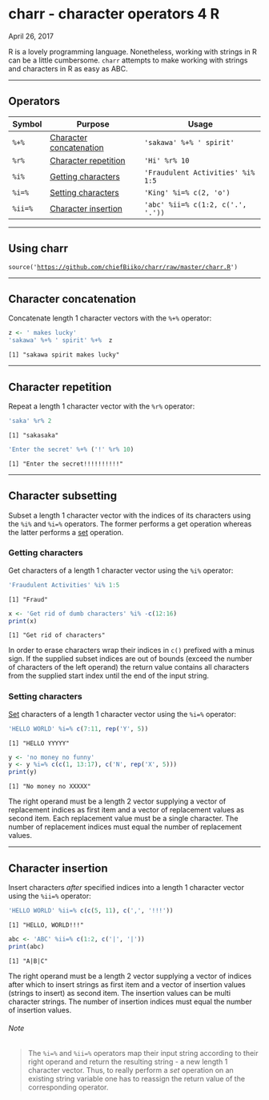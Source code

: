 charr - character operators 4 R
================
April 26, 2017

R is a lovely programming language. Nonetheless, working with strings in R can be a little cumbersome. <code>charr</code> attempts to make working with strings and characters in R as easy as ABC.

------------------------------------------------------------------------

Operators
---------

| Symbol             | Purpose                                             | Usage                                        |
|--------------------|-----------------------------------------------------|----------------------------------------------|
| <code>%+%</code>   | [Character concatenation](#character-concatenation) | <code>'sakawa' %+% ' spirit'</code>          |
| <code>%r%</code>   | [Character repetition](#character-repetition)       | <code>'Hi' %r% 10</code>                     |
| <code>%i%</code>   | [Getting characters](#getting-characters)           | <code>'Fraudulent Activities' %i% 1:5</code> |
| <code>%i=%</code>  | [Setting characters](#setting-characters)           | <code>'King' %i=% c(2, 'o')</code>           |
| <code>%ii=%</code> | [Character insertion](#character-insertion)         | <code>'abc' %ii=% c(1:2, c('.', '.'))</code> |

------------------------------------------------------------------------

Using charr
-----------

<code>source('<https://github.com/chiefBiiko/charr/raw/master/charr.R>')</code>

------------------------------------------------------------------------

Character concatenation
-----------------------

Concatenate length 1 character vectors with the <code>%+%</code> operator:

``` r
z <- ' makes lucky'
'sakawa' %+% ' spirit' %+%  z
```

    [1] "sakawa spirit makes lucky"

------------------------------------------------------------------------

Character repetition
--------------------

Repeat a length 1 character vector with the <code>%r%</code> operator:

``` r
'saka' %r% 2
```

    [1] "sakasaka"

``` r
'Enter the secret' %+% ('!' %r% 10)
```

    [1] "Enter the secret!!!!!!!!!!"

------------------------------------------------------------------------

Character subsetting
--------------------

Subset a length 1 character vector with the indices of its characters using the <code>%i%</code> and <code>%i=%</code> operators. The former performs a get operation whereas the latter performs a [set](#note) operation.

### Getting characters

Get characters of a length 1 character vector using the <code>%i%</code> operator:

``` r
'Fraudulent Activities' %i% 1:5
```

    [1] "Fraud"

``` r
x <- 'Get rid of dumb characters' %i% -c(12:16)
print(x)
```

    [1] "Get rid of characters"

In order to erase characters wrap their indices in <code>c()</code> prefixed with a minus sign. If the supplied subset indices are out of bounds (exceed the number of characters of the left operand) the return value contains all characters from the supplied start index until the end of the input string.

### Setting characters

[Set](#note) characters of a length 1 character vector using the <code>%i=%</code> operator:

``` r
'HELLO WORLD' %i=% c(7:11, rep('Y', 5))
```

    [1] "HELLO YYYYY"

``` r
y <- 'no money no funny'
y <- y %i=% c(c(1, 13:17), c('N', rep('X', 5)))
print(y)
```

    [1] "No money no XXXXX"

The right operand must be a length 2 vector supplying a vector of replacement indices as first item and a vector of replacement values as second item. Each replacement value must be a single character. The number of replacement indices must equal the number of replacement values.

------------------------------------------------------------------------

Character insertion
-------------------

Insert characters *after* specified indices into a length 1 character vector using the <code>%ii=%</code> operator:

``` r
'HELLO WORLD' %ii=% c(c(5, 11), c(',', '!!!'))
```

    [1] "HELLO, WORLD!!!"

``` r
abc <- 'ABC' %ii=% c(1:2, c('|', '|'))
print(abc) 
```

    [1] "A|B|C"

The right operand must be a length 2 vector supplying a vector of indices after which to insert strings as first item and a vector of insertion values (strings to insert) as second item. The insertion values can be multi character strings. The number of insertion indices must equal the number of insertion values.

###### Note

> The <code>%i=%</code> and <code>%ii=%</code> operators map their input string according to their right operand and return the resulting string - a new length 1 character vector. Thus, to really perform a *set* operation on an existing string variable one has to reassign the return value of the corresponding operator.
